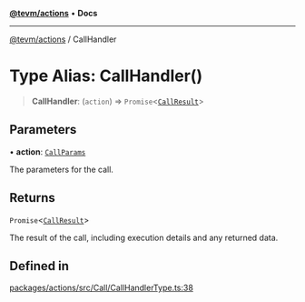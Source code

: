 [**@tevm/actions**](../README.md) • **Docs**

***

[@tevm/actions](../globals.md) / CallHandler

# Type Alias: CallHandler()

> **CallHandler**: (`action`) => `Promise`\<[`CallResult`](CallResult.md)\>

## Parameters

• **action**: [`CallParams`](CallParams.md)

The parameters for the call.

## Returns

`Promise`\<[`CallResult`](CallResult.md)\>

The result of the call, including execution details and any returned data.

## Defined in

[packages/actions/src/Call/CallHandlerType.ts:38](https://github.com/qbzzt/tevm-monorepo/blob/main/packages/actions/src/Call/CallHandlerType.ts#L38)
